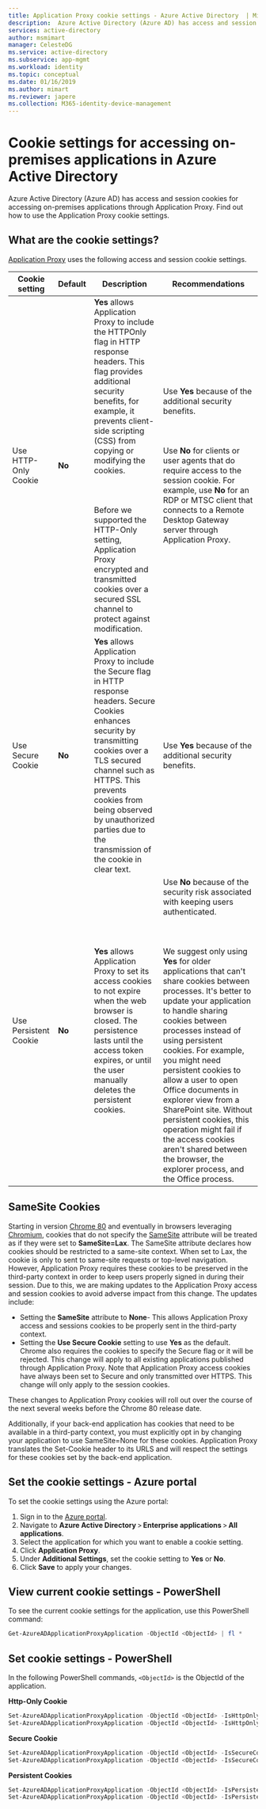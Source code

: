 ```yaml
---
title: Application Proxy cookie settings - Azure Active Directory  | Microsoft Docs
description:  Azure Active Directory (Azure AD) has access and session cookies for accessing on-premises applications through Application Proxy. In this article, you'll find out how to use and configure the cookie settings. 
services: active-directory
author: msmimart
manager: CelesteDG
ms.service: active-directory
ms.subservice: app-mgmt
ms.workload: identity
ms.topic: conceptual
ms.date: 01/16/2019
ms.author: mimart
ms.reviewer: japere
ms.collection: M365-identity-device-management
---
```


# Cookie settings for accessing on-premises applications in Azure Active Directory

Azure Active Directory (Azure AD) has access and session cookies for accessing on-premises applications through Application Proxy. Find out how to use the Application Proxy cookie settings. 

## What are the cookie settings?

[Application Proxy](application-proxy.md) uses the following access and session cookie settings.

| Cookie setting | Default | Description | Recommendations |
| -------------- | ------- | ----------- | --------------- |
| Use HTTP-Only Cookie | **No** | **Yes** allows Application Proxy to include the HTTPOnly flag in HTTP response headers. This flag provides additional security benefits, for example, it prevents client-side scripting (CSS) from copying or modifying the cookies.<br></br><br></br>Before we supported the HTTP-Only setting, Application Proxy encrypted and transmitted cookies over a secured SSL channel to protect against modification. | Use **Yes** because of the additional security benefits.<br></br><br></br>Use **No** for clients or user agents that do require access to the session cookie. For example, use **No** for an RDP or MTSC client that connects to  a Remote Desktop Gateway server through Application Proxy.|
| Use Secure Cookie | **No** | **Yes** allows Application Proxy to include the Secure flag in HTTP response headers. Secure Cookies enhances security by transmitting cookies over a TLS secured channel such as HTTPS. This prevents cookies from being observed by unauthorized parties due to the transmission of the cookie in clear text. | Use **Yes** because of the additional security benefits.|
| Use Persistent Cookie | **No** | **Yes** allows Application Proxy to set its access cookies to not expire when the web browser is closed. The persistence lasts until the access token expires, or until the user manually deletes the persistent cookies. | Use **No** because of the security risk associated with keeping users authenticated.<br></br><br></br>We suggest only using **Yes** for older applications that can't share cookies between processes. It's better to update your application to handle sharing cookies between processes instead of using persistent cookies. For example, you might need persistent cookies to allow a user to open Office documents in explorer view from a SharePoint site. Without persistent cookies, this operation might fail if the access cookies aren't shared between the browser, the explorer process, and the Office process. |

## SameSite Cookies
Starting in version [Chrome 80](https://support.google.com/chrome/a/answer/7679408?hl=en) and eventually in browsers leveraging [Chromium](https://blog.chromium.org/2019/10/developers-get-ready-for-new.html), cookies that do not specify the [SameSite](https://web.dev/samesite-cookies-explained) attribute will be treated as if they were set to **SameSite=Lax**. The SameSite attribute declares how cookies should be restricted to a same-site context. When set to Lax, the cookie is only to sent to same-site requests or top-level navigation. However, Application Proxy requires these cookies to be preserved in the third-party context in order to keep users properly signed in during their session. Due to this, we are making updates to the Application Proxy access and session cookies to avoid adverse impact from this change. The updates include:

* Setting the **SameSite** attribute to **None**- This allows Application Proxy access and sessions cookies to be properly sent in the third-party context.
* Setting the **Use Secure Cookie** setting to use **Yes** as the default. Chrome also requires the cookies to specify the Secure flag or it will be rejected. This change will apply to all existing applications published through Application Proxy. Note that Application Proxy access cookies have always been set to Secure and only transmitted over HTTPS. This change will only apply to the session cookies.

These changes to Application Proxy cookies will roll out over the course of the next several weeks before the Chrome 80 release date.

Additionally, if your back-end application has cookies that need to be available in a third-party context, you must explicitly opt in by changing your application to use SameSite=None for these cookies. Application Proxy translates the Set-Cookie header to its URLS and will respect the settings for these cookies set by the back-end application.



## Set the cookie settings - Azure portal
To set the cookie settings using the Azure portal:

1. Sign in to the [Azure portal](https://portal.azure.com). 
2. Navigate to **Azure Active Directory** > **Enterprise applications** > **All applications**.
3. Select the application for which you want to enable a cookie setting.
4. Click **Application Proxy**.
5. Under **Additional Settings**, set the cookie setting to **Yes** or **No**.
6. Click **Save** to apply your changes. 

## View current cookie settings - PowerShell

To see the current cookie settings for the application, use this PowerShell command:  

```powershell
Get-AzureADApplicationProxyApplication -ObjectId <ObjectId> | fl * 
```

## Set cookie settings - PowerShell

In the following PowerShell commands, ```<ObjectId>``` is the ObjectId of the application. 

**Http-Only Cookie** 

```powershell
Set-AzureADApplicationProxyApplication -ObjectId <ObjectId> -IsHttpOnlyCookieEnabled $true 
Set-AzureADApplicationProxyApplication -ObjectId <ObjectId> -IsHttpOnlyCookieEnabled $false 
```

**Secure Cookie**

```powershell
Set-AzureADApplicationProxyApplication -ObjectId <ObjectId> -IsSecureCookieEnabled $true 
Set-AzureADApplicationProxyApplication -ObjectId <ObjectId> -IsSecureCookieEnabled $false 
```

**Persistent Cookies**

```powershell
Set-AzureADApplicationProxyApplication -ObjectId <ObjectId> -IsPersistentCookieEnabled $true 
Set-AzureADApplicationProxyApplication -ObjectId <ObjectId> -IsPersistentCookieEnabled $false 
```
